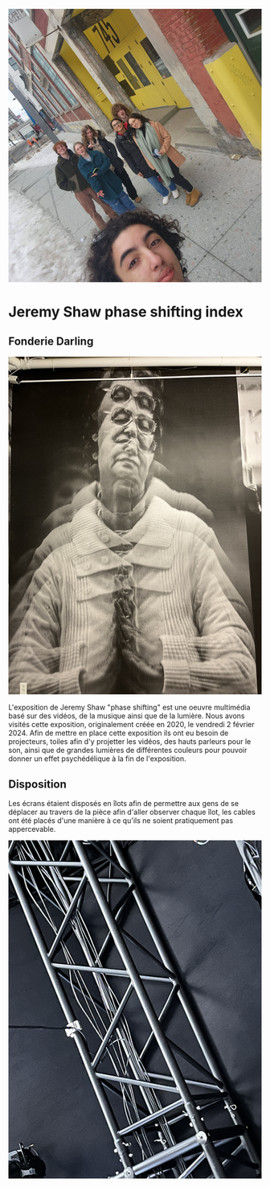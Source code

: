 ![photo](media/potos_devant_J.S_2024.png)
<h1>Jeremy Shaw phase shifting index</h1>
<h2>Fonderie Darling</h2>

![photo](media/Affiche_pre-presentation_J.S_2024.png)

L'exposition de Jeremy Shaw "phase shifting" est une oeuvre multimédia basé sur des vidéos, de la musique ainsi que de la lumière.
Nous avons visités cette exposition, originalement créée en 2020, le vendredi 2 février 2024.
Afin de mettre en place cette exposition ils ont eu besoin de projecteurs, toiles afin d'y projetter les vidéos, des hauts parleurs
pour le son, ainsi que de grandes lumières de différentes couleurs pour pouvoir donner un effet psychédélique à la fin de 
l'exposition.

<h2>Disposition</h2>
Les écrans étaient disposés en îlots afin de permettre aux gens de se déplacer au travers de la pièce afin d'aller observer chaque îlot,
les cables ont été placés d'une manière à ce qu'ils ne soient pratiquement pas appercevable.

![photo](media/Cables_gestion_J.S_2024.png)

